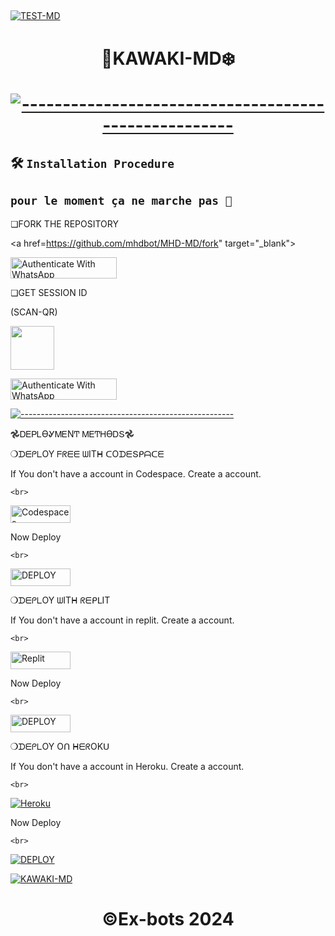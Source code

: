 

##  

[![TEST-MD](https://telegra.ph/file/a845227899416ca499071.jpg)](https://wa.me/22781289418)

<h1 align="center"> 💫KAWAKI-MD❄️

</p>

  



[![-----------------------------------------------------](https://raw.githubusercontent.com/andreasbm/readme/master/assets/lines/colored.png)](#table-of-contents)





 ## 🛠️ `Installation Procedure`

 

 ## `pour le moment ça ne marche pas 🤣`





❏FORK THE REPOSITORY 

  <a href=https://github.com/mhdbot/MHD-MD/fork" target="_blank">

  <img src="https://img.shields.io/badge/FORK KAWAKI-black?style=for-the-badge&logo=render" alt="Authenticate With WhatsApp" width="170" height="34">

</a>









❏GET SESSION ID 

(SCAN-QR)           

 <a href="https://r.mtdv.me/EXCEL-MDX"><img src="https://play-lh.googleusercontent.com/901aMQFFnVoX2T-YuJmTIwpPve_SUgMv_QSyzMSPtAqt_l0CyXN1DxfD6xXU0r2f9iM=w240-h480-rw" width="70" /></a>



<a href="https://bat-bot-qr-34b45414eefe.herokuapp.com/" target="_blank">

  <img src="https://img.shields.io/badge/SESSION ID-black?style=for-the-badge&logo=render" alt="Authenticate With WhatsApp" width="170" height="34">

</a>



[![-----------------------------------------------------](https://raw.githubusercontent.com/andreasbm/readme/master/assets/lines/colored.png)](#table-of-contents)



𖣘ᎠᎬᏢᏞϴᎽᎷᎬΝͲ ᎷᎬͲᎻϴᎠՏ𖣘



❍ᗪᗴᑭᒪOY  ᖴᖇᗴᗴ ᗯITᕼ ᑕOᗪᗴՏᑭᗩᑕᗴ





 If You don't have a account in Codespace. Create a account.

    <br>



<a href='https://github.com/login?return_to=https%3A%2F%2Fgithub.com%2Fcodespaces' target="_blank"><img alt='Codespaces' src='https://img.shields.io/badge/CREATE-h?color=black&style=for-the-badge&logo=visualstudiocode' width="96.35" height="28"/></a></p>

Now Deploy

    <br>

<a href='https://cautious-goldfish-4j79j464wgxqhwpw.github.dev/' target="_blank"><img alt='DEPLOY' src='https://img.shields.io/badge/DEPLOY -h?color=black&style=for-the-badge&logo=visualstudiocode' width="96.35" height="28"/></a></p>







❍ᗪᗴᑭᒪOY ᗯITᕼ ᖇᗴᑭᒪIT



If You don't have a account in replit. Create a account.

    <br>

<a href='https://replit.com/signup' target="_blank"><img alt='Replit' src='https://img.shields.io/badge/CREATE-h?color=black&style=for-the-badge&logo=Replit' width="96.35" height="28"/></a></p>



Now Deploy

    <br>

<a href="https://replit.com/@HopeAmadi/KAWAKI-MD?s=app" target="_blank"><img alt="DEPLOY" src="https://img.shields.io/badge/DEPLOY-black?color=black&style=for-the-badge&logo=Replit" width="96.35" height="28"></a>



❍ᗪᗴᑭᒪOY Oᑎ ᕼᗴᖇOKᑌ



If You don't have a account in Heroku. Create a account.

    <br>

<a href='https://signup.heroku.com/' target="_blank"><img alt='Heroku' src='https://img.shields.io/badge/-Create-black?style=for-the-badge&logo=heroku&logoColor=white'/></a></p>



  Now Deploy

    <br>



<a href='https://dashboard.heroku.com/new?template=https:https://github.com/mhdbot/MHD-MD' target="_blank"><img alt='DEPLOY' src='https://img.shields.io/badge/-DEPLOY-black?style=for-the-badge&logo=heroku&logoColor=white'/>





















 [![KAWAKI-MD](https://telegra.ph/file/e0c074d000cb09728be62.jpg)](https://wa.me/22781289418)

<h1 align="center"> ©Ex-bots 2024

</p>
